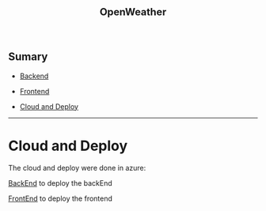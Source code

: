 

<h3 align="center">  
  <p style="font-size: 20px; font-weight: bold">OpenWeather</p>
</h3>

<br />

## Sumary

- [Backend](https://github.com/Lelou123/OpenWeatherApi/tree/main/BackEnd/README.md)

- [Frontend](https://github.com/Lelou123/OpenWeatherApi/blob/main/FrontEnd/open-weather/README.md)

- [Cloud and Deploy](#cloud-and-deploy)

---

# Cloud and Deploy



The cloud and deploy were done in azure: 

[BackEnd](https://weatheropenapi.azurewebsites.net/swagger/index.html) to deploy the backEnd

[FrontEnd](https://open-weatherapi.azurewebsites.net/) to deploy the frontend


